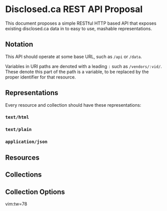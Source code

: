 # Disclosed.ca REST API Proposal

This document proposes a simple RESTful HTTP based API that exposes existing
disclosed.ca data in to easy to use, mashable representations.

## Notation

This API should operate at some base URL, such as `/api` or `/data`.

Variables in URI paths are denoted with a leading `:` such as `/vendors/:vid/`.  These denote this part of the path is a variable, to be replaced by the proper identifier for that resource.

## Representations

Every resource and collection should have these representations:

### `text/html`

### `text/plain`

### `application/json`

## Resources

## Collections

## Collection Options



 vim:tw=78
